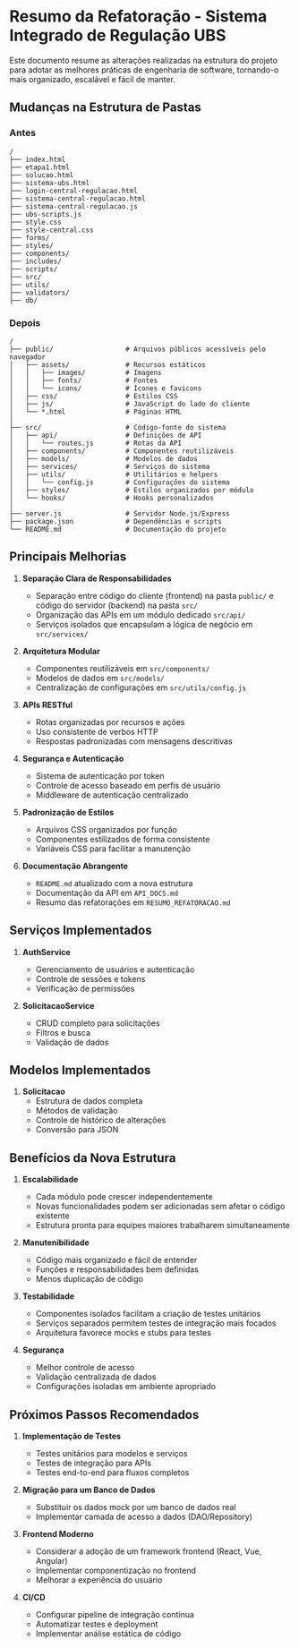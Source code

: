 # Resumo da Refatoração - Sistema Integrado de Regulação UBS

Este documento resume as alterações realizadas na estrutura do projeto para adotar as melhores práticas de engenharia de software, tornando-o mais organizado, escalável e fácil de manter.

## Mudanças na Estrutura de Pastas

### Antes

```
/
├── index.html 
├── etapa1.html
├── solucao.html
├── sistema-ubs.html
├── login-central-regulacao.html
├── sistema-central-regulacao.html
├── sistema-central-regulacao.js
├── ubs-scripts.js
├── style.css
├── style-central.css
├── forms/
├── styles/
├── components/
├── includes/
├── scripts/
├── src/
├── utils/
├── validators/
├── db/
```

### Depois

```
/
├── public/                  # Arquivos públicos acessíveis pelo navegador
│   ├── assets/              # Recursos estáticos
│   │   ├── images/          # Imagens
│   │   ├── fonts/           # Fontes
│   │   └── icons/           # Ícones e favicons
│   ├── css/                 # Estilos CSS
│   ├── js/                  # JavaScript do lado do cliente
│   └── *.html               # Páginas HTML
│
├── src/                     # Código-fonte do sistema
│   ├── api/                 # Definições de API
│   │   └── routes.js        # Rotas da API
│   ├── components/          # Componentes reutilizáveis
│   ├── models/              # Modelos de dados
│   ├── services/            # Serviços do sistema
│   ├── utils/               # Utilitários e helpers
│   │   └── config.js        # Configurações do sistema
│   ├── styles/              # Estilos organizados por módulo
│   └── hooks/               # Hooks personalizados
│
├── server.js                # Servidor Node.js/Express
├── package.json             # Dependências e scripts
└── README.md                # Documentação do projeto
```

## Principais Melhorias

1. **Separação Clara de Responsabilidades**
   - Separação entre código do cliente (frontend) na pasta `public/` e código do servidor (backend) na pasta `src/`
   - Organização das APIs em um módulo dedicado `src/api/`
   - Serviços isolados que encapsulam a lógica de negócio em `src/services/`

2. **Arquitetura Modular**
   - Componentes reutilizáveis em `src/components/`
   - Modelos de dados em `src/models/`
   - Centralização de configurações em `src/utils/config.js`

3. **APIs RESTful**
   - Rotas organizadas por recursos e ações
   - Uso consistente de verbos HTTP
   - Respostas padronizadas com mensagens descritivas

4. **Segurança e Autenticação**
   - Sistema de autenticação por token
   - Controle de acesso baseado em perfis de usuário
   - Middleware de autenticação centralizado

5. **Padronização de Estilos**
   - Arquivos CSS organizados por função
   - Componentes estilizados de forma consistente
   - Variáveis CSS para facilitar a manutenção

6. **Documentação Abrangente**
   - `README.md` atualizado com a nova estrutura
   - Documentação da API em `API_DOCS.md`
   - Resumo das refatorações em `RESUMO_REFATORACAO.md`

## Serviços Implementados

1. **AuthService**
   - Gerenciamento de usuários e autenticação
   - Controle de sessões e tokens
   - Verificação de permissões

2. **SolicitacaoService**
   - CRUD completo para solicitações
   - Filtros e busca
   - Validação de dados

## Modelos Implementados

1. **Solicitacao**
   - Estrutura de dados completa
   - Métodos de validação
   - Controle de histórico de alterações
   - Conversão para JSON

## Benefícios da Nova Estrutura

1. **Escalabilidade**
   - Cada módulo pode crescer independentemente
   - Novas funcionalidades podem ser adicionadas sem afetar o código existente
   - Estrutura pronta para equipes maiores trabalharem simultaneamente

2. **Manutenibilidade**
   - Código mais organizado e fácil de entender
   - Funções e responsabilidades bem definidas
   - Menos duplicação de código

3. **Testabilidade**
   - Componentes isolados facilitam a criação de testes unitários
   - Serviços separados permitem testes de integração mais focados
   - Arquitetura favorece mocks e stubs para testes

4. **Segurança**
   - Melhor controle de acesso
   - Validação centralizada de dados
   - Configurações isoladas em ambiente apropriado

## Próximos Passos Recomendados

1. **Implementação de Testes**
   - Testes unitários para modelos e serviços
   - Testes de integração para APIs
   - Testes end-to-end para fluxos completos

2. **Migração para um Banco de Dados**
   - Substituir os dados mock por um banco de dados real
   - Implementar camada de acesso a dados (DAO/Repository)

3. **Frontend Moderno**
   - Considerar a adoção de um framework frontend (React, Vue, Angular)
   - Implementar componentização no frontend
   - Melhorar a experiência do usuário

4. **CI/CD**
   - Configurar pipeline de integração contínua
   - Automatizar testes e deployment
   - Implementar análise estática de código 